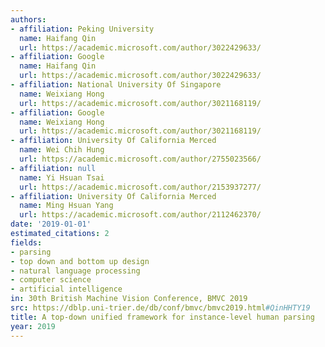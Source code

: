 ```yaml
---
authors:
- affiliation: Peking University
  name: Haifang Qin
  url: https://academic.microsoft.com/author/3022429633/
- affiliation: Google
  name: Haifang Qin
  url: https://academic.microsoft.com/author/3022429633/
- affiliation: National University Of Singapore
  name: Weixiang Hong
  url: https://academic.microsoft.com/author/3021168119/
- affiliation: Google
  name: Weixiang Hong
  url: https://academic.microsoft.com/author/3021168119/
- affiliation: University Of California Merced
  name: Wei Chih Hung
  url: https://academic.microsoft.com/author/2755023566/
- affiliation: null
  name: Yi Hsuan Tsai
  url: https://academic.microsoft.com/author/2153937277/
- affiliation: University Of California Merced
  name: Ming Hsuan Yang
  url: https://academic.microsoft.com/author/2112462370/
date: '2019-01-01'
estimated_citations: 2
fields:
- parsing
- top down and bottom up design
- natural language processing
- computer science
- artificial intelligence
in: 30th British Machine Vision Conference, BMVC 2019
src: https://dblp.uni-trier.de/db/conf/bmvc/bmvc2019.html#QinHHTY19
title: A top-down unified framework for instance-level human parsing
year: 2019
---
```

